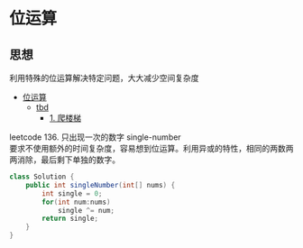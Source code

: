 # 位运算
## 思想
利用特殊的位运算解决特定问题，大大减少空间复杂度

<!-- GFM-TOC -->
* [位运算](#位运算)
    * [tbd](#tbd)
        * [1. 爬楼梯](#1-爬楼梯)

<!-- GFM-TOC -->

leetcode 136. 只出现一次的数字 single-number  
要求不使用额外的时间复杂度，容易想到位运算。利用异或的特性，相同的两数两两消除，最后剩下单独的数字。  
```java
class Solution {
    public int singleNumber(int[] nums) {
        int single = 0;
        for(int num:nums)
            single ^= num;
        return single;
    }
}
```
